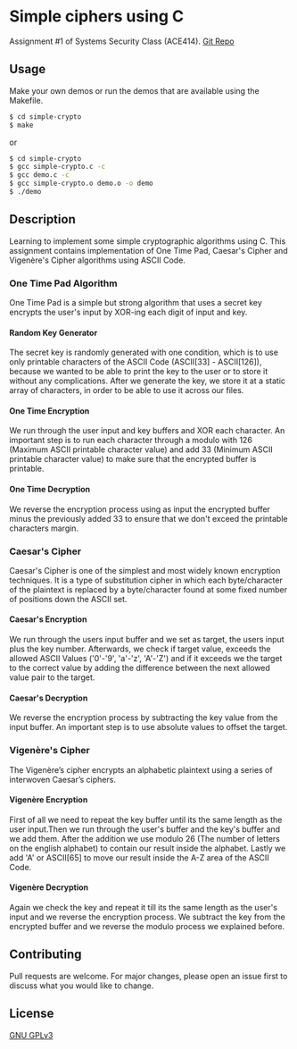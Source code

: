 # Simple ciphers using C 

Assignment #1 of Systems Security Class (ACE414).
[Git Repo](https://github.com/vskevakis/ECE414-systems-security/tree/first-branch/simple-crypto)

## Usage

Make your own demos or run the demos that are available using the Makefile.

```sh
$ cd simple-crypto
$ make
```
or
```sh
$ cd simple-crypto
$ gcc simple-crypto.c -c
$ gcc demo.c -c
$ gcc simple-crypto.o demo.o -o demo
$ ./demo
```

## Description

Learning to implement some simple cryptographic algorithms using C. This assignment contains implementation of One Time Pad, Caesar's Cipher and Vigenère's Cipher algorithms using ASCII Code.

### One Time Pad Algorithm

One Time Pad is a simple but strong algorithm that uses a secret key encrypts the user's input by XOR-ing each digit of input and key.

#### Random Key Generator

The secret key is randomly generated with one condition, which is to use only printable characters of the ASCII Code (ASCII[33] - ASCII[126]), because we wanted to be able to print the key to the user or to store it without any complications. After we generate the key, we store it at a static array of characters, in order to be able to use it across our files.

#### One Time Encryption

We run through the user input and key buffers and XOR each character. An important step is to run each character through a modulo with 126 (Maximum ASCII printable character value) and add 33 (Minimum ASCII printable character value) to make sure that the encrypted buffer is printable.

#### One Time Decryption

We reverse the encryption process using as input the encrypted buffer minus the previously added 33 to ensure that we don't exceed the printable characters margin.

### Caesar's Cipher

Caesar's Cipher is one of the simplest and most widely known encryption techniques. It is a type
of substitution cipher in which each byte/character of the plaintext is replaced by a
byte/character found at some fixed number of positions down the ASCII set. 

#### Caesar's Encryption

We run through the users input buffer and we set as target, the users input plus the key number. Afterwards, we check if target value, exceeds the allowed ASCII Values ('0'-'9', 'a'-'z', 'A'-'Z') and if it exceeds we the target to the correct value by adding the difference between the next allowed value pair to the target.

#### Caesar's Decryption

We reverse the encryption process by subtracting the key value from the input buffer. An important step is to use absolute values to offset the target.

### Vigenère's Cipher

The Vigenère’s cipher encrypts an alphabetic plaintext using a series of interwoven Caesar’s
ciphers. 

#### Vigenère Encryption

First of all we need to repeat the key buffer until its the same length as the user input.Then we run through the user's buffer and the key's buffer and we add them. After the addition we use modulo 26 (The number of letters on the english alphabet) to contain our result inside the alphabet. Lastly we add 'A' or ASCII[65] to move our result inside the A-Z area of the ASCII Code. 

#### Vigenère Decryption

Again we check the key and repeat it till its the same length as the user's input and we reverse the encryption process. We subtract the key from the encrypted buffer and we reverse the modulo process we explained before.

## Contributing
Pull requests are welcome. For major changes, please open an issue first to discuss what you would like to change.

## License
[GNU GPLv3](https://choosealicense.com/licenses/gpl-3.0/)

